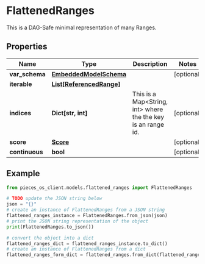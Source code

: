 # FlattenedRanges

This is a DAG-Safe minimal representation of many Ranges.

## Properties

Name | Type | Description | Notes
------------ | ------------- | ------------- | -------------
**var_schema** | [**EmbeddedModelSchema**](EmbeddedModelSchema) |  | [optional] 
**iterable** | [**List[ReferencedRange]**](ReferencedRange) |  | 
**indices** | **Dict[str, int]** | This is a Map&lt;String, int&gt; where the the key is an range id. | [optional] 
**score** | [**Score**](Score) |  | [optional] 
**continuous** | **bool** |  | [optional] 

## Example

```python
from pieces_os_client.models.flattened_ranges import FlattenedRanges

# TODO update the JSON string below
json = "{}"
# create an instance of FlattenedRanges from a JSON string
flattened_ranges_instance = FlattenedRanges.from_json(json)
# print the JSON string representation of the object
print(FlattenedRanges.to_json())

# convert the object into a dict
flattened_ranges_dict = flattened_ranges_instance.to_dict()
# create an instance of FlattenedRanges from a dict
flattened_ranges_form_dict = flattened_ranges.from_dict(flattened_ranges_dict)
```




